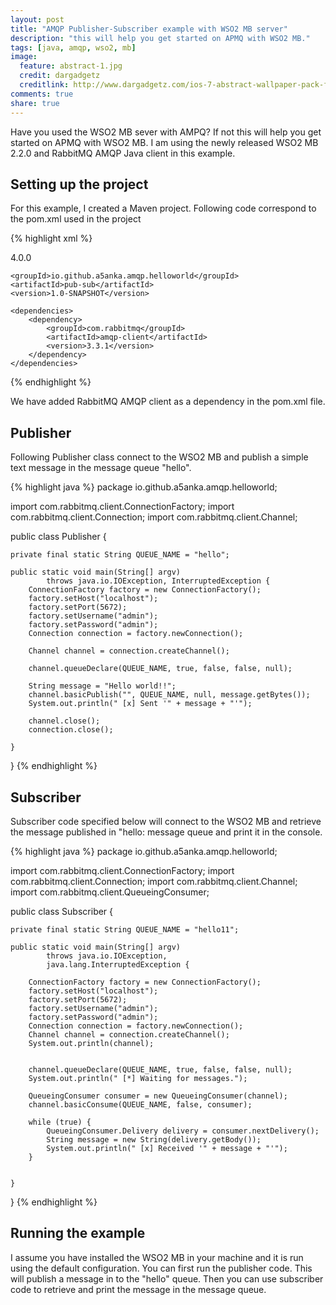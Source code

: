 ```yaml
---
layout: post
title: "AMQP Publisher-Subscriber example with WSO2 MB server"
description: "this will help you get started on APMQ with WSO2 MB."
tags: [java, amqp, wso2, mb]
image:
  feature: abstract-1.jpg
  credit: dargadgetz
  creditlink: http://www.dargadgetz.com/ios-7-abstract-wallpaper-pack-for-iphone-5-and-ipod-touch-retina/
comments: true
share: true
---
```


Have you used the WSO2 MB sever with AMPQ? If not this will help you
get started on APMQ with WSO2 MB. I am using the newly released WSO2
MB 2.2.0 and RabbitMQ AMQP Java client in this example.

## Setting up the project

For this example, I created a Maven project. Following code correspond
to the pom.xml used in the project

{% highlight xml %}
<?xml version="1.0" encoding="UTF-8"?>
<project xmlns="http://maven.apache.org/POM/4.0.0"
         xmlns:xsi="http://www.w3.org/2001/XMLSchema-instance"
         xsi:schemaLocation="http://maven.apache.org/POM/4.0.0 http://maven.apache.org/xsd/maven-4.0.0.xsd">
    <modelVersion>4.0.0</modelVersion>

    <groupId>io.github.a5anka.amqp.helloworld</groupId>
    <artifactId>pub-sub</artifactId>
    <version>1.0-SNAPSHOT</version>

    <dependencies>
        <dependency>
            <groupId>com.rabbitmq</groupId>
            <artifactId>amqp-client</artifactId>
            <version>3.3.1</version>
        </dependency>
    </dependencies>
    
</project>
{% endhighlight %}

We have added RabbitMQ AMQP client as a dependency in the pom.xml
file.

## Publisher

Following Publisher class connect to the WSO2 MB and publish a simple
text message in the message queue "hello".

{% highlight java %}
package io.github.a5anka.amqp.helloworld;

import com.rabbitmq.client.ConnectionFactory;
import com.rabbitmq.client.Connection;
import com.rabbitmq.client.Channel;

public class Publisher {

    private final static String QUEUE_NAME = "hello";

    public static void main(String[] argv)
            throws java.io.IOException, InterruptedException {
        ConnectionFactory factory = new ConnectionFactory();
        factory.setHost("localhost");
        factory.setPort(5672);
        factory.setUsername("admin");
        factory.setPassword("admin");
        Connection connection = factory.newConnection();

        Channel channel = connection.createChannel();

        channel.queueDeclare(QUEUE_NAME, true, false, false, null);

        String message = "Hello world!!";
        channel.basicPublish("", QUEUE_NAME, null, message.getBytes());
        System.out.println(" [x] Sent '" + message + "'");

        channel.close();
        connection.close();

    }
}
{% endhighlight %}


## Subscriber

Subscriber code specified below will connect to the WSO2 MB and
retrieve the message published in "hello: message queue and print it
in the console.

{% highlight java %}
package io.github.a5anka.amqp.helloworld;

import com.rabbitmq.client.ConnectionFactory;
import com.rabbitmq.client.Connection;
import com.rabbitmq.client.Channel;
import com.rabbitmq.client.QueueingConsumer;

public class Subscriber {

    private final static String QUEUE_NAME = "hello11";

    public static void main(String[] argv)
            throws java.io.IOException,
            java.lang.InterruptedException {

        ConnectionFactory factory = new ConnectionFactory();
        factory.setHost("localhost");
        factory.setPort(5672);
        factory.setUsername("admin");
        factory.setPassword("admin");
        Connection connection = factory.newConnection();
        Channel channel = connection.createChannel();
        System.out.println(channel);


        channel.queueDeclare(QUEUE_NAME, true, false, false, null);
        System.out.println(" [*] Waiting for messages.");

        QueueingConsumer consumer = new QueueingConsumer(channel);
        channel.basicConsume(QUEUE_NAME, false, consumer);

        while (true) {
            QueueingConsumer.Delivery delivery = consumer.nextDelivery();
            String message = new String(delivery.getBody());
            System.out.println(" [x] Received '" + message + "'");
        }


    }
}
{% endhighlight %}

## Running the example

I assume you have installed the WSO2 MB in your machine and it is run
using the default configuration. You can first run the publisher
code. This will publish a message in to the "hello" queue. Then you
can use subscriber code to retrieve and print the message in the
message queue.
